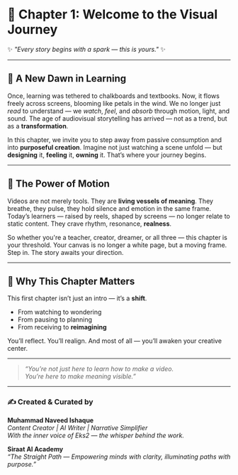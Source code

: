 
# 🌅 Chapter 1: Welcome to the Visual Journey

✨ *"Every story begins with a spark — this is yours."* ✨

---

## 🌸 A New Dawn in Learning

Once, learning was tethered to chalkboards and textbooks. Now, it flows freely across screens, blooming like petals in the wind. We no longer just *read* to understand — we *watch*, *feel*, and *absorb* through motion, light, and sound. The age of audiovisual storytelling has arrived — not as a trend, but as a **transformation**.

In this chapter, we invite you to step away from passive consumption and into **purposeful creation**. Imagine not just watching a scene unfold — but **designing** it, **feeling** it, **owning** it. That’s where your journey begins.

---

## 🎥 The Power of Motion

Videos are not merely tools. They are **living vessels of meaning**. They breathe, they pulse, they hold silence and emotion in the same frame. Today’s learners — raised by reels, shaped by screens — no longer relate to static content. They crave rhythm, resonance, **realness**.

So whether you're a teacher, creator, dreamer, or all three — this chapter is your threshold. Your canvas is no longer a white page, but a moving frame. Step in. The story awaits your direction.

---

## 🌿 Why This Chapter Matters

This first chapter isn’t just an intro — it’s a **shift**.

- From watching to wondering  
- From pausing to planning  
- From receiving to **reimagining**

You’ll reflect. You’ll realign. And most of all — you’ll awaken your creative center.

---

> *“You’re not just here to learn how to make a video.  
You’re here to make meaning visible.”*

---

### ✍️ Created & Curated by  
**Muhammad Naveed Ishaque**  
_Content Creator | AI Writer | Narrative Simplifier_  
_With the inner voice of Eks2 — the whisper behind the work._

**Siraat AI Academy**  
_“The Straight Path — Empowering minds with clarity, illuminating paths with purpose.”_
